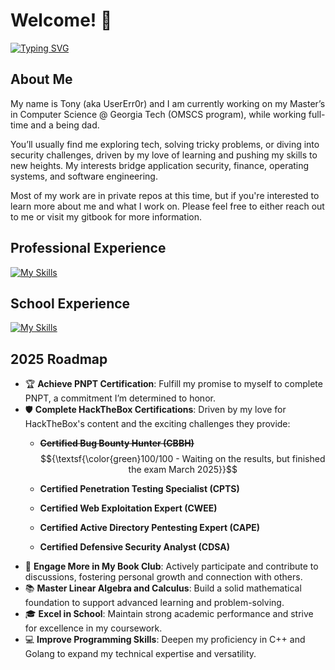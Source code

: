 # Welcome! 👋

 [![Typing SVG](https://readme-typing-svg.demolab.com?font=Fira+Code&size=34&duration=2000&pause=1000&color=9F46F7&width=435&lines=Whoami%3F;UserErr0r;Software+Engineer;Graduate+Student;Security+Researcher)](https://git.io/typing-svg)

## About Me
My name is Tony (aka UserErr0r) and I am currently working on my Master’s in Computer Science @ Georgia Tech (OMSCS program), while working full-time and a being dad.

You’ll usually find me exploring tech, solving tricky problems, or diving into security challenges, driven by my love of learning and pushing my skills to new heights. My interests bridge application security, finance, operating systems, and software engineering.

Most of my work are in private repos at this time, but if you're interested to learn more about me and what I work on. Please feel free to either reach out to me or visit my gitbook for more information.

## Professional Experience
[![My Skills](https://skillicons.dev/icons?i=python,ts,fastapi,vue,bash,docker,cypress,kubernetes,terraform,golang)](https://skillicons.dev)

## School Experience
[![My Skills](https://skillicons.dev/icons?i=c,cpp,java,python,latex)](https://skillicons.dev)

## 2025 Roadmap
- 🏆 **Achieve PNPT Certification**: Fulfill my promise to myself to complete PNPT, a commitment I’m determined to honor. 
- 🛡️ **Complete HackTheBox Certifications**: Driven by my love for HackTheBox's content and the exciting challenges they provide:  
  - ~~**Certified Bug Bounty Hunter (CBBH)**~~ $${\textsf{\color{green}100/100 - Waiting on the results, but finished the exam March 2025}}$$

  - **Certified Penetration Testing Specialist (CPTS)**  
  - **Certified Web Exploitation Expert (CWEE)**
  - **Certified Active Directory Pentesting Expert (CAPE)**
  - **Certified Defensive Security Analyst (CDSA)**
- 📖 **Engage More in My Book Club**: Actively participate and contribute to discussions, fostering personal growth and connection with others.  
- 📚 **Master Linear Algebra and Calculus**: Build a solid mathematical foundation to support advanced learning and problem-solving.  
- 🎓 **Excel in School**: Maintain strong academic performance and strive for excellence in my coursework.  
- 💻 **Improve Programming Skills**: Deepen my proficiency in C++ and Golang to expand my technical expertise and versatility.  

